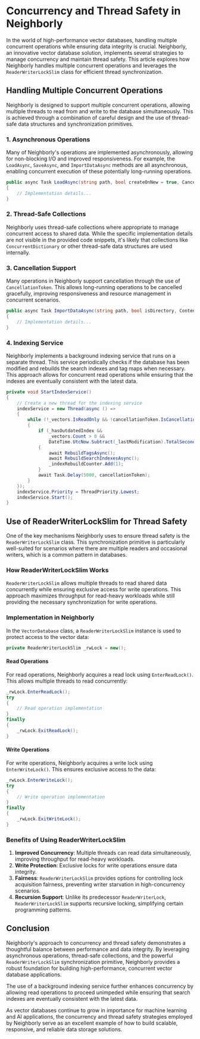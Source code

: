 # Concurrency and Thread Safety in Neighborly

In the world of high-performance vector databases, handling multiple concurrent operations while ensuring data integrity is crucial. Neighborly, an innovative vector database solution, implements several strategies to manage concurrency and maintain thread safety. This article explores how Neighborly handles multiple concurrent operations and leverages the `ReaderWriterLockSlim` class for efficient thread synchronization.

## Handling Multiple Concurrent Operations

Neighborly is designed to support multiple concurrent operations, allowing multiple threads to read from and write to the database simultaneously. This is achieved through a combination of careful design and the use of thread-safe data structures and synchronization primitives.

### 1. Asynchronous Operations

Many of Neighborly's operations are implemented asynchronously, allowing for non-blocking I/O and improved responsiveness. For example, the `LoadAsync`, `SaveAsync`, and `ImportDataAsync` methods are all asynchronous, enabling concurrent execution of these potentially long-running operations.

```csharp
public async Task LoadAsync(string path, bool createOnNew = true, CancellationToken cancellationToken = default)
{
    // Implementation details...
}
```

### 2. Thread-Safe Collections

Neighborly uses thread-safe collections where appropriate to manage concurrent access to shared data. While the specific implementation details are not visible in the provided code snippets, it's likely that collections like `ConcurrentDictionary` or other thread-safe data structures are used internally.

### 3. Cancellation Support

Many operations in Neighborly support cancellation through the use of `CancellationToken`. This allows long-running operations to be cancelled gracefully, improving responsiveness and resource management in concurrent scenarios.

```csharp
public async Task ImportDataAsync(string path, bool isDirectory, ContentType contentType, CancellationToken cancellationToken = default)
{
    // Implementation details...
}
```

### 4. Indexing Service

Neighborly implements a background indexing service that runs on a separate thread. This service periodically checks if the database has been modified and rebuilds the search indexes and tag maps when necessary. This approach allows for concurrent read operations while ensuring that the indexes are eventually consistent with the latest data.

```csharp
private void StartIndexService()
{
    // Create a new thread for the indexing service
    indexService = new Thread(async () =>
    {
        while (!_vectors.IsReadOnly && !cancellationToken.IsCancellationRequested)
        {
            if (_hasOutdatedIndex &&
                _vectors.Count > 0 &&
                DateTime.UtcNow.Subtract(_lastModification).TotalSeconds > timeThresholdSeconds)
            {
                await RebuildTagsAsync();
                await RebuildSearchIndexesAsync();
                _indexRebuildCounter.Add(1);
            }
            await Task.Delay(5000, cancellationToken);
        }
    });
    indexService.Priority = ThreadPriority.Lowest;
    indexService.Start();
}
```

## Use of ReaderWriterLockSlim for Thread Safety

One of the key mechanisms Neighborly uses to ensure thread safety is the `ReaderWriterLockSlim` class. This synchronization primitive is particularly well-suited for scenarios where there are multiple readers and occasional writers, which is a common pattern in databases.

### How ReaderWriterLockSlim Works

`ReaderWriterLockSlim` allows multiple threads to read shared data concurrently while ensuring exclusive access for write operations. This approach maximizes throughput for read-heavy workloads while still providing the necessary synchronization for write operations.

### Implementation in Neighborly

In the `VectorDatabase` class, a `ReaderWriterLockSlim` instance is used to protect access to the vector data:

```csharp
private ReaderWriterLockSlim _rwLock = new();
```

#### Read Operations

For read operations, Neighborly acquires a read lock using `EnterReadLock()`. This allows multiple threads to read concurrently:

```csharp
_rwLock.EnterReadLock();
try
{
    // Read operation implementation
}
finally
{
    _rwLock.ExitReadLock();
}
```

#### Write Operations

For write operations, Neighborly acquires a write lock using `EnterWriteLock()`. This ensures exclusive access to the data:

```csharp
_rwLock.EnterWriteLock();
try
{
    // Write operation implementation
}
finally
{
    _rwLock.ExitWriteLock();
}
```

### Benefits of Using ReaderWriterLockSlim

1. **Improved Concurrency**: Multiple threads can read data simultaneously, improving throughput for read-heavy workloads.
2. **Write Protection**: Exclusive locks for write operations ensure data integrity.
3. **Fairness**: `ReaderWriterLockSlim` provides options for controlling lock acquisition fairness, preventing writer starvation in high-concurrency scenarios.
4. **Recursion Support**: Unlike its predecessor `ReaderWriterLock`, `ReaderWriterLockSlim` supports recursive locking, simplifying certain programming patterns.

## Conclusion

Neighborly's approach to concurrency and thread safety demonstrates a thoughtful balance between performance and data integrity. By leveraging asynchronous operations, thread-safe collections, and the powerful `ReaderWriterLockSlim` synchronization primitive, Neighborly provides a robust foundation for building high-performance, concurrent vector database applications.

The use of a background indexing service further enhances concurrency by allowing read operations to proceed unimpeded while ensuring that search indexes are eventually consistent with the latest data.

As vector databases continue to grow in importance for machine learning and AI applications, the concurrency and thread safety strategies employed by Neighborly serve as an excellent example of how to build scalable, responsive, and reliable data storage solutions.
